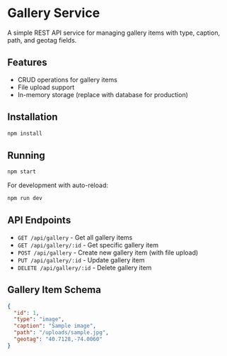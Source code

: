 # Gallery Service

A simple REST API service for managing gallery items with type, caption, path, and geotag fields.

## Features
- CRUD operations for gallery items
- File upload support
- In-memory storage (replace with database for production)

## Installation

```bash
npm install
```

## Running

```bash
npm start
```

For development with auto-reload:

```bash
npm run dev
```

## API Endpoints

- `GET /api/gallery` - Get all gallery items
- `GET /api/gallery/:id` - Get specific gallery item
- `POST /api/gallery` - Create new gallery item (with file upload)
- `PUT /api/gallery/:id` - Update gallery item
- `DELETE /api/gallery/:id` - Delete gallery item

## Gallery Item Schema

```json
{
  "id": 1,
  "type": "image",
  "caption": "Sample image",
  "path": "/uploads/sample.jpg",
  "geotag": "40.7128,-74.0060"
}
```